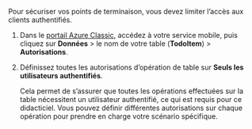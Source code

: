 
Pour sécuriser vos points de terminaison, vous devez limiter l’accès aux clients authentifiés.

1. Dans le [portail Azure Classic](https://manage.windowsazure.com/), accédez à votre service mobile, puis cliquez sur **Données** > le nom de votre table (**TodoItem**) > **Autorisations**. 
2. Définissez toutes les autorisations d’opération de table sur **Seuls les utilisateurs authentifiés**.
   
     Cela permet de s’assurer que toutes les opérations effectuées sur la table nécessitent un utilisateur authentifié, ce qui est requis pour ce didacticiel. Vous pouvez définir différentes autorisations sur chaque opération pour prendre en charge votre scénario spécifique.

<!---HONumber=AcomDC_1203_2015-->